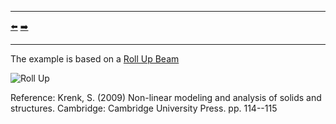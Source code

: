 ***
[⬅️](../001/README.md "Previous example")
[➡️](../002/README.md "Next example")
***

The example is based on a [Roll Up Beam](https://github.com/KratosMultiphysics/Examples/tree/master/structural_mechanics/validation/beam_roll_up)

![Roll Up](beam_roll_up.gif)

Reference: Krenk, S. (2009) Non-linear modeling and analysis of solids and structures. Cambridge: Cambridge University Press. pp. 114--115
